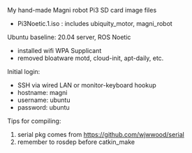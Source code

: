 My hand-made Magni robot Pi3 SD card image files
* Pi3Noetic.1.iso : includes ubiquity_motor, magni_robot
  
Ubuntu baseline: 20.04 server, ROS Noetic 
* installed wifi WPA Supplicant 
* removed bloatware motd, cloud-init, apt-daily, etc.

Initial login:
* SSH via wired LAN or monitor-keyboard hookup
* hostname: magni
* username: ubuntu
* password: ubuntu

Tips for compiling:
1. serial pkg comes from 
https://github.com/wjwwood/serial
2. remember to rosdep before catkin_make

